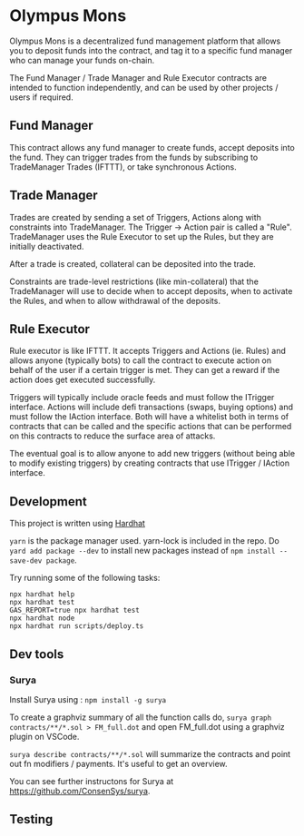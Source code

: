 # Olympus Mons

Olympus Mons is a decentralized fund management platform that allows you to deposit funds into the contract, and tag it to a specific fund manager who can manage your funds on-chain. 

The Fund Manager / Trade Manager and Rule Executor contracts are intended to function independently, and can be used by other projects / users if required. 

## Fund Manager
This contract allows any fund manager to create funds, accept deposits into the fund. They can trigger trades from the funds by subscribing to TradeManager Trades (IFTTT), or take synchronous Actions. 


## Trade Manager
Trades are created by sending a set of Triggers, Actions along with constraints into TradeManager. The Trigger -> Action pair is called a "Rule". TradeManager uses the Rule Executor to set up the Rules, but they are initially deactivated.

After a trade is created, collateral can be deposited into the trade. 

Constraints are trade-level restrictions (like min-collateral) that the  TradeManager will use to decide when to accept deposits, when to activate the Rules, and when to allow withdrawal of the deposits.

## Rule Executor

Rule executor is like IFTTT. It accepts Triggers and Actions (ie. Rules) and allows anyone (typically bots) to call the contract to execute action on behalf of the user if a certain trigger is met. They can get a reward if the action does get executed successfully.

Triggers will typically include oracle feeds and must follow the ITrigger interface.
Actions will include defi transactions (swaps, buying options) and must follow the IAction interface.
Both will have a whitelist both in terms of contracts that can be called and the specific actions that can be performed on this contracts to reduce the surface area of attacks.

The eventual goal is to allow anyone to add new triggers (without being able to modify existing triggers) by creating contracts that use ITrigger / IAction interface.

## Development

This project is written using [Hardhat](https://hardhat.org/)

`yarn` is the package manager used. yarn-lock is included in the repo. Do `yard add package --dev` to install new packages instead of `npm install --save-dev package`.

Try running some of the following tasks:

```shell
npx hardhat help
npx hardhat test
GAS_REPORT=true npx hardhat test
npx hardhat node
npx hardhat run scripts/deploy.ts
```

## Dev tools

### Surya
Install Surya using : `npm install -g surya`

To create a graphviz summary of all the function calls do,  `surya graph contracts/**/*.sol > FM_full.dot` and open FM_full.dot using a graphviz plugin on VSCode. 

`surya describe contracts/**/*.sol` will summarize the contracts and point out fn modifiers / payments. It's useful to get an overview.

You can see further instructons for Surya at https://github.com/ConsenSys/surya. 

## Testing

